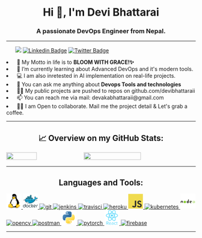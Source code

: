 <h1 align="center">Hi 👋, I'm Devi Bhattarai</h1>
<h3 align="center">A passionate DevOps Engineer from Nepal. </h3>


 
<hr>
<p>

 &nbsp;  &nbsp;  &nbsp; ![](https://visitor-badge.glitch.me/badge?page_id=devibhattaraii.devibhattaraii) [![Linkedin Badge](https://img.shields.io/badge/-LinkedIn-0e76a8?style=flat-square&logo=Linkedin&logoColor=white)](https://linkedin.com/in/devibhattaraii)
[![Twitter Badge](https://img.shields.io/badge/-Twitter-00acee?style=flat-square&logo=Twitter&logoColor=white)](https://twitter.com/devibhattaraii)

<p>

<!-- I love solving problems working on impactful projects that deliver quality to company's products.  -->

<!-- <img align="right" alt="GIF" src="https://github.com/Gapur/Gapur/blob/master/coding.gif?raw=true" width="408" height="318" /> -->

<p align="center">
  <li>  &nbsp; 💞️ My Motto in life is to <b>BLOOM WITH GRACE!✨</b>
  <li>  &nbsp; 🚀 I’m currently learning about Advanced DevOps and it's modern tools. 
  <li> &nbsp; 💻 I am also inretested in AI implementation on real-life projects.
  <li> &nbsp;  💬 You can ask me anything about <b>Devops Tools and technologies</b>
  <li> &nbsp;  👨‍💻 My public projects are pushed to repos on <a>github.com/devibhattaraii</a>
  <li> &nbsp; 📫 You can reach me via mail: <a>devakabhattaraii@gmail.com</a>
  <li> &nbsp;  👨‍💻 I am Open to collaborate. Mail me the project detail & Let's grab a coffee.
</p>


<!-- [![GitHub Streak](https://github-readme-streak-stats.herokuapp.com?user=devibhattaraii&date_format=M%20j%5B%2C%20Y%5D)](https://git.io/streak-stats)
 -->
<hr>

<h2 align="center"> 📈 Overview on my GitHub Stats: </h2>

<p>
  <img height="50%" width="40%" src="https://github-readme-stats.vercel.app/api/top-langs/?username=devibhattaraii&exclude_repo=KNN-Image-Classification&show_icons=true&hide_border=true&layout=compact&langs_count=8"/>
  <img height="50%" width="55%" src="https://github-readme-stats.vercel.app/api?username=devibhattaraii&show_icons=true&hide_border=true&&count_private=true&include_all_commits=true" />
</p>
<hr>

<h2 align="center">Languages and Tools: </h2>
<p align="left"><a href="https://www.linux.org/" target="_blank" rel="noreferrer"> <img src="https://raw.githubusercontent.com/devicons/devicon/master/icons/linux/linux-original.svg" alt="linux" width="40" height="40"/> </a>   <a href="https://www.docker.com/" target="_blank" rel="noreferrer"> <img src="https://raw.githubusercontent.com/devicons/devicon/master/icons/docker/docker-original-wordmark.svg" alt="docker" width="40" height="40"/> </a> <a href="https://git-scm.com/" target="_blank" rel="noreferrer"> <img src="https://www.vectorlogo.zone/logos/git-scm/git-scm-icon.svg" alt="git" width="40" height="40"/> </a> <a href="https://www.jenkins.io" target="_blank" rel="noreferrer"> <img src="https://www.vectorlogo.zone/logos/jenkins/jenkins-icon.svg" alt="jenkins" width="40" height="40"/> </a><a href="https://travis-ci.org" target="_blank" rel="noreferrer"> <img src="https://www.vectorlogo.zone/logos/travis-ci/travis-ci-icon.svg" alt="travisci" width="40" height="40"/> </a> <a href="https://heroku.com" target="_blank" rel="noreferrer"> <img src="https://www.vectorlogo.zone/logos/heroku/heroku-icon.svg" alt="heroku" width="40" height="40"/> </a> <a href="https://developer.mozilla.org/en-US/docs/Web/JavaScript" target="_blank" rel="noreferrer"> <img src="https://raw.githubusercontent.com/devicons/devicon/master/icons/javascript/javascript-original.svg" alt="javascript" width="40" height="40"/> </a>  <a href="https://kubernetes.io" target="_blank" rel="noreferrer"> <img src="https://www.vectorlogo.zone/logos/kubernetes/kubernetes-icon.svg" alt="kubernetes" width="40" height="40"/> </a> <a href="https://nodejs.org" target="_blank" rel="noreferrer"> <img src="https://raw.githubusercontent.com/devicons/devicon/master/icons/nodejs/nodejs-original-wordmark.svg" alt="nodejs" width="40" height="40"/> </a> <a href="https://opencv.org/" target="_blank" rel="noreferrer"> <img src="https://www.vectorlogo.zone/logos/opencv/opencv-icon.svg" alt="opencv" width="40" height="40"/> </a> <a href="https://postman.com" target="_blank" rel="noreferrer"> <img src="https://www.vectorlogo.zone/logos/getpostman/getpostman-icon.svg" alt="postman" width="40" height="40"/> </a> <a href="https://www.python.org" target="_blank" rel="noreferrer"> <img src="https://raw.githubusercontent.com/devicons/devicon/master/icons/python/python-original.svg" alt="python" width="40" height="40"/> </a> <a href="https://pytorch.org/" target="_blank" rel="noreferrer"> <img src="https://www.vectorlogo.zone/logos/pytorch/pytorch-icon.svg" alt="pytorch" width="40" height="40"/> </a> <a href="https://reactjs.org/" target="_blank" rel="noreferrer"> <img src="https://raw.githubusercontent.com/devicons/devicon/master/icons/react/react-original-wordmark.svg" alt="react" width="40" height="40"/> </a> 
<a href="https://firebase.google.com/" target="_blank" rel="noreferrer"> <img src="https://www.vectorlogo.zone/logos/firebase/firebase-icon.svg" alt="firebase" width="40" height="40"/> </a>
</p>
<hr>
